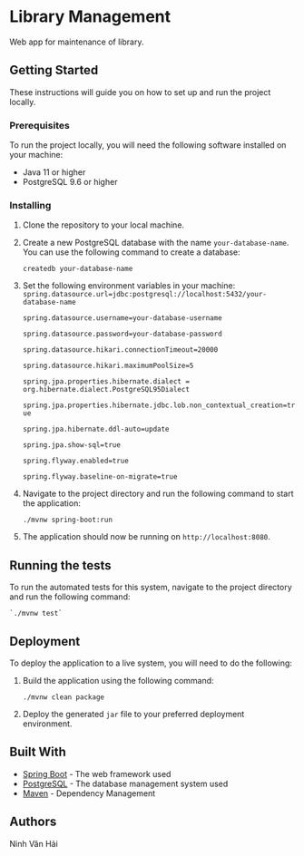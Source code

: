 
# Library Management

Web app for maintenance of library.

## Getting Started

These instructions will guide you on how to set up and run the project locally.

### Prerequisites

To run the project locally, you will need the following software installed on your machine:

-   Java 11 or higher
-   PostgreSQL 9.6 or higher

### Installing

1.  Clone the repository to your local machine.
    
2.  Create a new PostgreSQL database with the name `your-database-name`. You can use the following command to create a database:
    
    `createdb your-database-name` 
    
3.  Set the following environment variables in your machine:
    `spring.datasource.url=jdbc:postgresql://localhost:5432/your-database-name`

    `spring.datasource.username=your-database-username`

    `spring.datasource.password=your-database-password`

    `spring.datasource.hikari.connectionTimeout=20000`

    `spring.datasource.hikari.maximumPoolSize=5`

    `spring.jpa.properties.hibernate.dialect = org.hibernate.dialect.PostgreSQL95Dialect`

    `spring.jpa.properties.hibernate.jdbc.lob.non_contextual_creation=true`

    `spring.jpa.hibernate.ddl-auto=update`

    `spring.jpa.show-sql=true`

    `spring.flyway.enabled=true`

    `spring.flyway.baseline-on-migrate=true`
    
5.  Navigate to the project directory and run the following command to start the application:
    
    `./mvnw spring-boot:run` 
    
6.  The application should now be running on `http://localhost:8080`.
    

## Running the tests

To run the automated tests for this system, navigate to the project directory and run the following command:

    `./mvnw test` 

## Deployment

To deploy the application to a live system, you will need to do the following:

1.  Build the application using the following command:
    
    `./mvnw clean package` 
    
2.  Deploy the generated `jar` file to your preferred deployment environment.
    

## Built With

-   [Spring Boot](https://spring.io/projects/spring-boot) - The web framework used
-   [PostgreSQL](https://www.postgresql.org/) - The database management system used
-   [Maven](https://maven.apache.org/) - Dependency Management

## Authors

Ninh Văn Hải